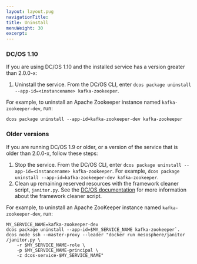 ```yaml
---
layout: layout.pug
navigationTitle: 
title: Uninstall
menuWeight: 30
excerpt:
---
```


<!-- This source repo for this topic is https://github.com/mesosphere/dcos-commons -->


<!-- THIS CONTENT DUPLICATES THE DC/OS OPERATION GUIDE -->

### DC/OS 1.10

If you are using DC/OS 1.10 and the installed service has a version greater than 2.0.0-x:

1. Uninstall the service. From the DC/OS CLI, enter `dcos package uninstall --app-id=<instancename> kafka-zookeeper`.

For example, to uninstall an Apache Zookeeper instance named `kafka-zookeeper-dev`, run:

```shell
dcos package uninstall --app-id=kafka-zookeeper-dev kafka-zookeeper
```

### Older versions

If you are running DC/OS 1.9 or older, or a version of the service that is older than 2.0.0-x, follow these steps:

1. Stop the service. From the DC/OS CLI, enter `dcos package uninstall --app-id=<instancename> kafka-zookeeper`.
   For example, `dcos package uninstall --app-id=kafka-zookeeper-dev kafka-zookeeper`.
1. Clean up remaining reserved resources with the framework cleaner script, `janitor.py`. See the [DC/OS documentation](/1.9/deploying-services/uninstall/#framework-cleaner) for more information about the framework cleaner script.

For example, to uninstall an Apache ZooKeeper instance named `kafka-zookeeper-dev`, run:

```shell
MY_SERVICE_NAME=kafka-zookeeper-dev
dcos package uninstall --app-id=$MY_SERVICE_NAME kafka-zookeeper`.
dcos node ssh --master-proxy --leader "docker run mesosphere/janitor /janitor.py \
    -r $MY_SERVICE_NAME-role \
    -p $MY_SERVICE_NAME-principal \
    -z dcos-service-$MY_SERVICE_NAME"
```

<!-- END DUPLICATE BLOCK -->
